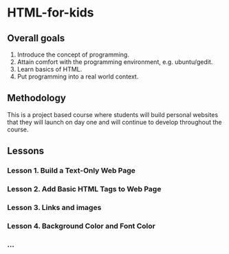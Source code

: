 # HTML-for-kids

## Overall goals
1. Introduce the concept of programming.
2. Attain comfort with the programming environment, e.g. ubuntu/gedit.
3. Learn basics of HTML.
4. Put programming into a real world context.

## Methodology
This is a project based course where students will build personal websites that they will launch on day one and will continue to develop throughout the course.

## Lessons

### Lesson 1. Build a Text-Only Web Page
### Lesson 2. Add Basic HTML Tags to Web Page
### Lesson 3. Links and images
### Lesson 4. Background Color and Font Color
### ...